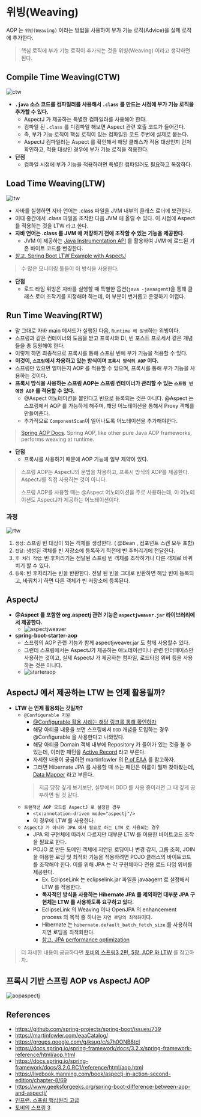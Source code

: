 # 위빙(Weaving)

AOP 는 `위빙(Weaving)` 이라는 방법을 사용하여 부가 기능 로직(Advice)을 실제 로직에 추가한다.

> 핵심 로직에 부가 기능 로직이 추가되는 것을 위빙(Weaving) 이라고 생각하면 된다.

## Compile Time Weaving(CTW)

![ctw](https://user-images.githubusercontent.com/47518272/156509762-977806e8-fe56-4b1c-bd91-360f01117808.png)

- __`.java` 소스 코드를 컴파일러를 사용해서 `.class` 를 만드는 시점에 부가 기능 로직을 추가할 수 있다.__
  - AspectJ 가 제공하는 특별한 컴파일러를 사용해야 한다.
  - 컴파일 된 `.class` 를 디컴파일 해보면 Aspect 관련 호출 코드가 들어간다.
  - 즉, 부가 기능 로직이 핵심 로직이 있는 컴파일된 코드 주변에 실제로 붙는다. 
  - AspectJ 컴파일러는 Aspect 를 확인해서 해당 클래스가 적용 대상인지 먼저 확인하고, 적용 대상인 경우에 부가 기능 로직을 적용한다.
- __단점__
  - 컴파일 시점에 부가 기능을 적용하려면 특별한 컴파일러도 필요하고 복잡하다.

## Load Time Weaving(LTW)

![ltw](https://user-images.githubusercontent.com/47518272/156509368-89dc8f98-8deb-47b9-8d09-8ff63515cd9f.png)

- 자바를 실행하면 자바 언어는 .class 파일을 JVM 내부의 클래스 로더에 보관한다.
- 이때 중간에서 .class 파일을 조작한 다음 JVM 에 올릴 수 있다. 이 시점에 Aspect 를 적용하는 것을 LTW 라고 한다.
- __자바 언어는 .class 를 JVM 에 저장하기 전에 조작할 수 있는 기능을 제공한다.__
  - JVM 이 제공하는 [Java Instrumentation API](https://www.baeldung.com/java-instrumentation) 를 활용하여 JVM 에 로드된 기존 바이트 코드를 변경한다.
- [참고. Spring Boot LTW Example with AspectJ](https://github.com/indrabasak/spring-loadtime-weaving-example)

> 수 많은 모니터링 툴들이 이 방식을 사용한다.

- __단점__
  - 로드 타임 위빙은 자바를 실행할 때 특별한 옵션(`java -javaagent`)을 통해 클래스 로더 조작기를 지정해야 하는데, 이 부분이 번거롭고 운영하기 어렵다.

## Run Time Weaving(RTW)

- 말 그대로 자바 main 메서드가 실행된 다음, `Runtime 에 발생`하는 위빙이다.
- 스프링과 같은 컨테이너의 도움을 받고 프록시와 DI, 빈 포스트 프로세서 같은 개념들을 총 동원해야 한다.
- 이렇게 하면 최종적으로 프록시를 통해 스프링 빈에 부가 기능을 적용할 수 있다.
- __이것이, `스프링`에서 차용하고 있는 방식이며 `프록시 방식의 AOP` 이다.__
- 스프링만 있으면 얼마든지 AOP 를 적용할 수 있으며, 프록시를 통해 부가 기능을 사용하는 것이다.
- __프록시 방식을 사용하는 스프링 AOP는 스프링 컨테이너가 관리할 수 있는 `스프링 빈에만 AOP` 를 적용할 수 있다.__
  - @Aspect 어노테이션을 붙인다고 빈으로 등록되는 것은 아니다. @Aspect 는 스프링에서 AOP 를 가능하게 해주며, 해당 어노테이션을 통해서 Proxy 객체를 만들어준다.
  - 추가적으로 `ComponentScan`이 일어나도록 어노테이션을 추가해야한다.

> [Spring AOP Docs](https://docs.spring.io/spring-framework/docs/3.2.x/spring-framework-reference/html/aop.html#aop-introduction-defn). Spring AOP, like other pure Java AOP frameworks, performs weaving at runtime.

- __단점__
  - 프록시를 사용하기 때문에 AOP 기능에 일부 제약이 있다.

> 스프링 AOP는 AspectJ의 문법을 차용하고, 프록시 방식의 AOP를 제공한다. AspectJ를 직접 사용하는 것이 아니다.
> 
> 스프링 AOP를 사용할 때는 @Aspect 어노테이션을 주로 사용하는데, 이 어노테이션도 AspectJ가 제공하는 어노테이션이다.

### 과정

![rtw](https://user-images.githubusercontent.com/47518272/156512586-0a8d16cd-2f65-419e-921d-66a93f4b45bd.png)

1. `생성`: 스프링 빈 대상이 되는 객체를 생성한다. ( @Bean , 컴포넌트 스캔 모두 포함)
2. `전달`: 생성된 객체를 빈 저장소에 등록하기 직전에 빈 후처리기에 전달한다.
3. `후 처리 작업`: 빈 후처리기는 전달된 스프링 빈 객체를 조작하거나 다른 객체로 바뀌치기 할 수 있다.
4. `등록`: 빈 후처리기는 빈을 반환한다. 전달 된 빈을 그대로 반환하면 해당 빈이 등록되고, 바꿔치기 하면 다른 객체가 빈 저장소에 등록된다.

## AspectJ

- __@Aspect 를 포함한 org.aspectj 관련 기능은 `aspectjweaver.jar` 라이브러리에서 제공한다.__
  - ![aspectjweaver](https://user-images.githubusercontent.com/47518272/156456214-c77672c2-c870-4c0c-85a1-65e91a457524.png)
- __spring-boot-starter-aop__
  - 스프링의 AOP 관련 기능과 함께 aspectjweaver.jar 도 함께 사용할수 있다.
  - 그런데 스프링에서는 AspectJ가 제공하는 애노테이션이나 관련 인터페이스만 사용하는 것이고, 실제 AspectJ 가 제공하는 컴파일, 로드타임 위버 등을 사용하는 것은 아니다.
  - ![starteraop](https://user-images.githubusercontent.com/47518272/156457054-e392e0ea-ca48-4183-9e9a-0d4bbd4983c6.png)

## AspectJ 에서 제공하는 LTW 는 언제 활용될까?

- __LTW 는 언제 활용되는 것일까?__
  - `@Configurable 지원`
    - [@Configurable 활용 사례는 해당 링크를 통해 확인하자](https://dhsim86.github.io/web/2019/05/21/spring_@configurable-post.html)
    - 해당 아티클 내용을 보면 스프링에서 `DDD` 개념을 도입하는 경우 @Configurable 을 사용한다고 나와있다. 
    - 해당 아티클 Domain 객체 내부에 Repository 가 들어가 있는 것을 볼 수 있는데, 이러한 패턴을 [Active Record](https://martinfowler.com/eaaCatalog/activeRecord.html) 라고 부른다.
    - 자세한 내용이 궁금하면 martinfowler 의 [P of EAA](https://www.martinfowler.com/books/eaa.html) 를 참고하자.
    - 그러면 Hibernate JPA 를 사용할 때 쓰는 패턴은 이름이 뭘까 찾아봤는데, [Data Mapper](https://martinfowler.com/eaaCatalog/dataMapper.html) 라고 부른다.
    > 지금 당장 깊게 보기보단, 실무에서 DDD 를 사용 중이라면 그 때 깊게 공부하면 될 것 같다.
  - `트랜잭션 AOP 모드를 AspectJ 로 설정한 경우`
    - `<tx:annotation-driven mode="aspectj"/>`
    - 이 경우에 LTW 를 사용한다.
  - `AspectJ 가 아니라 JPA 에서 필요로 하는 LTW 로 사용되는 경우`
    - JPA 의 구현체에 따라서 다르지만 대부분 LTW 를 이용한 바이트코드 조작을 필요로 한다.
    - POJO 로 만든 도메인 객체에 지연된 로딩이나 변경 감지, 그룹 조회, JOIN 을 이용한 로딩 및 최적화 기능을 적용하려면 POJO 클래스의 바이트코드를 조작해야 한다. 이를 위해 JPA 는 각 구현체마다 전용 로드 타임 위버를 제공한다.
      - Ex. EclipseLink 는 eclipselink.jar 파일을 javaagent 로 설정해서 LTW 를 적용한다.
      - __독자적인 방식을 사용하는 Hibernate JPA 를 제외하면 대부분 JPA 구현체는 LTW 를 사용하도록 요구하고 있다.__
      - EclipseLink 의 Weaving 이나 OpenJPA 의 enhancement process 의 목적 중 하나는 `지연 로딩의 최적화`이다.
      - Hibernate 는 `hibernate.default_batch_fetch_size` 를 사용하여 지연 로딩을 최적화한다.
      - [참고. JPA performance optimization](https://dzone.com/articles/jpa-performance-optimization)

> 더 자세한 내용이 궁금하다면 [토비의 스프링3 2편, 5장. AOP 와 LTW](http://www.yes24.com/Product/Goods/4020006) 를 참고하자.

## 프록시 기반 스프링 AOP vs AspectJ AOP

![aopaspectj](https://user-images.githubusercontent.com/47518272/156510948-553c1a6d-3a46-4ba0-b3cf-b65a041daba5.png)

## References 

- https://github.com/spring-projects/spring-boot/issues/739
- https://martinfowler.com/eaaCatalog/
- https://groups.google.com/g/ksug/c/s7h0ONB8tcI
- https://docs.spring.io/spring-framework/docs/3.2.x/spring-framework-reference/html/aop.html
- https://docs.spring.io/spring-framework/docs/3.2.0.RC1/reference/html/aop.html
- https://livebook.manning.com/book/aspectj-in-action-second-edition/chapter-8/69
- https://www.geeksforgeeks.org/spring-boot-difference-between-aop-and-aspectj/
- [인프런. 스프링 핵심원리 고급](https://www.inflearn.com/course/%EC%8A%A4%ED%94%84%EB%A7%81-%ED%95%B5%EC%8B%AC-%EC%9B%90%EB%A6%AC-%EA%B3%A0%EA%B8%89%ED%8E%B8/dashboard)
- [토비의 스프링 3](http://www.yes24.com/Product/Goods/4020006)
